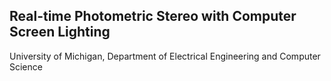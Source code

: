 ## Real-time Photometric Stereo with Computer Screen Lighting
University of Michigan, Department of Electrical Engineering and Computer Science
